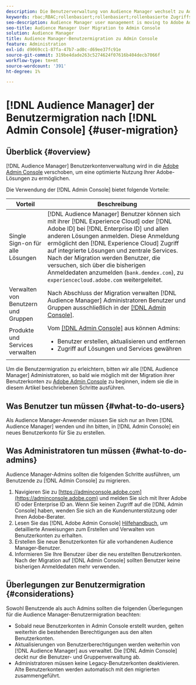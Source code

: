 ```yaml
---
description: Die Benutzerverwaltung von Audience Manager wechselt zu Adobe Admin Console. In diesem Artikel wird erläutert, was Sie tun müssen, um sich auf die Benutzermigration vorzubereiten, und was sich nach Abschluss der Migration ändert.
keywords: rbac;RBAC;rollenbasiert;rollenbasiert;rollenbasierte Zugriffssteuerungen
seo-description: Audience Manager user management is moving to Adobe Admin Console. This article explains what you need to do to prepare for user migration, and what will change once the migration is complete.
seo-title: Audience Manager User Migration to Admin Console
solution: Audience Manager
title: Audience Manager-Benutzermigration zu Admin Console
feature: Administration
exl-id: d9069cc1-87fa-47b7-ad0c-d69ee37fc91e
source-git-commit: 319be4dade263c5274624f07616b404decb7066f
workflow-type: tm+mt
source-wordcount: '391'
ht-degree: 1%

---
```


# [!DNL Audience Manager] der Benutzermigration nach [!DNL Admin Console] {#user-migration}

## Überblick {#overview}

[!DNL Audience Manager] Benutzerkontenverwaltung wird in die [Adobe Admin Console](https://helpx.adobe.com/de/enterprise/using/admin-console.html) verschoben, um eine optimierte Nutzung Ihrer Adobe-Lösungen zu ermöglichen.

Die Verwendung der [!DNL Admin Console] bietet folgende Vorteile:

| Vorteil | Beschreibung |
|---|---|
| Single Sign-on für alle Lösungen | [!DNL Audience Manager] Benutzer können sich mit ihrer [!DNL Experience Cloud] oder [!DNL Adobe ID] bei [!DNL Enterprise ID] und allen anderen Lösungen anmelden. Diese Anmeldung ermöglicht den [!DNL Experience Cloud] Zugriff auf integrierte Lösungen und zentrale Services. Nach der Migration werden Benutzer, die versuchen, sich über die bisherigen Anmeldedaten anzumelden (`bank.demdex.com`), zu `experiencecloud.adobe.com` weitergeleitet. |
| Verwalten von Benutzern und Gruppen | Nach Abschluss der Migration verwalten [!DNL Audience Manager] Administratoren Benutzer und Gruppen ausschließlich in der [[!DNL Admin Console]](https://adminconsole.adobe.com/enterprise/). |
| Produkte und Services verwalten | Vom [[!DNL Admin Console]](https://adminconsole.adobe.com/enterprise/) aus können Admins: <ul><li>Benutzer erstellen, aktualisieren und entfernen</li><li>Zugriff auf Lösungen und Services gewähren</li></ul> |

Um die Benutzermigration zu erleichtern, bitten wir alle [!DNL Audience Manager] Administratoren, so bald wie möglich mit der Migration ihrer Benutzerkonten zu [Adobe Admin Console](https://helpx.adobe.com/de/enterprise/using/admin-console.html) zu beginnen, indem sie die in diesem Artikel beschriebenen Schritte ausführen.

## Was Benutzer tun müssen {#what-to-do-users}

Als Audience Manager-Anwender müssen Sie sich nur an Ihren [!DNL Audience Manager] wenden und ihn bitten, in [!DNL Admin Console] ein neues Benutzerkonto für Sie zu erstellen.

## Was Administratoren tun müssen {#what-to-do-admins}

Audience Manager-Admins sollten die folgenden Schritte ausführen, um Benutzende zu [!DNL Admin Console] zu migrieren.

1. Navigieren Sie zu [https://adminconsole.adobe.com](https://adminconsole.adobe.com) und melden Sie sich mit Ihrer Adobe ID oder Enterprise ID an. Wenn Sie keinen Zugriff auf die [!DNL Admin Console] haben, wenden Sie sich an die Kundenunterstützung oder Ihren Adobe-Berater.
2. Lesen Sie das [!DNL Adobe Admin Console] [Hilfehandbuch](https://helpx.adobe.com/enterprise/admin-guide.html/enterprise/using/users.ug.html), um detaillierte Anweisungen zum Erstellen und Verwalten von Benutzerkonten zu erhalten.
3. Erstellen Sie neue Benutzerkonten für alle vorhandenen Audience Manager-Benutzer.
4. Informieren Sie Ihre Benutzer über die neu erstellten Benutzerkonten. Nach der Migration auf [!DNL Admin Console] sollten Benutzer keine bisherigen Anmeldedaten mehr verwenden.

## Überlegungen zur Benutzermigration {#considerations}

Sowohl Benutzende als auch Admins sollten die folgenden Überlegungen für die Audience Manager-Benutzermigration beachten:

* Sobald neue Benutzerkonten in Admin Console erstellt wurden, gelten weiterhin die bestehenden Berechtigungen aus den alten Benutzerkonten.
* Aktualisierungen von Benutzerberechtigungen werden weiterhin von [!DNL Audience Manager] aus verwaltet. Die [!DNL Admin Console] deckt nur die Benutzer- und Gruppenverwaltung ab.
* Administratoren müssen keine Legacy-Benutzerkonten deaktivieren. Alte Benutzerkonten werden automatisch mit den migrierten zusammengeführt.

